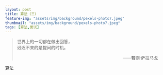 ```yaml
---
layout: post
title: 算法（三）
feature-img: "assets/img/background/pexels-photo7.jpeg"
thumbnail: "assets/img/background/pexels-photo7.jpeg"
tags: [算法,面试]
---
```


> 世界上的一切都在做出回答，<br>
> 迟迟不来的是提问的时机。                   
> <p align="right">——若则·萨拉马戈</p>

算法
